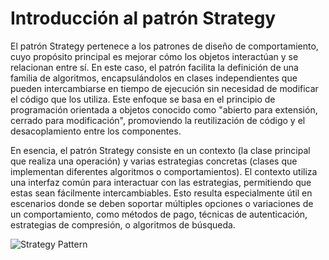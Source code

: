 # Introducción al patrón Strategy
El patrón Strategy pertenece a los patrones de diseño de comportamiento, cuyo propósito principal es mejorar cómo los objetos interactúan y se relacionan entre sí. En este caso, el patrón facilita la definición de una familia de algoritmos, encapsulándolos en clases independientes que pueden intercambiarse en tiempo de ejecución sin necesidad de modificar el código que los utiliza. Este enfoque se basa en el principio de programación orientada a objetos conocido como "abierto para extensión, cerrado para modificación", promoviendo la reutilización de código y el desacoplamiento entre los componentes.

En esencia, el patrón Strategy consiste en un contexto (la clase principal que realiza una operación) y varias estrategias concretas (clases que implementan diferentes algoritmos o comportamientos). El contexto utiliza una interfaz común para interactuar con las estrategias, permitiendo que estas sean fácilmente intercambiables. Esto resulta especialmente útil en escenarios donde se deben soportar múltiples opciones o variaciones de un comportamiento, como métodos de pago, técnicas de autenticación, estrategias de compresión, o algoritmos de búsqueda.

![Strategy Pattern](https://refactoring.guru/images/patterns/content/strategy/strategy.png?id=379bfba335380500375881a3da6507e0)